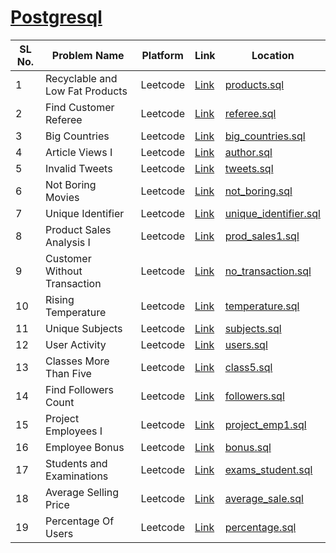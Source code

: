 <h1><a href="https://leetcode.com/studyplan/top-sql-50/">Postgresql</a></h1>



| SL No. | Problem Name  | Platform           | Link           | Location |
|--------------------------|--------------------------|----------------------------|-----------------------------|-----------------------------|
| 1 | Recyclable and Low Fat Products | Leetcode | <a href="https://leetcode.com/problems/recyclable-and-low-fat-products">Link</a> | [products.sql](products.sql) |
| 2 | Find Customer Referee | Leetcode | <a href="https://leetcode.com/problems/find-customer-referee">Link</a> | [referee.sql](referee.sql) |
| 3 | Big Countries | Leetcode | <a href="https://leetcode.com/problems/big-countries">Link</a> | [big_countries.sql](big_countries.sql) |
| 4 | Article Views I | Leetcode | <a href="https://leetcode.com/problems/article-views-i">Link</a> | [author.sql](author.sql) |
| 5 | Invalid Tweets | Leetcode | <a href="https://leetcode.com/problems/invalid-tweets">Link</a> | [tweets.sql](tweets.sql) |
| 6 | Not Boring Movies | Leetcode | <a href="https://leetcode.com/problems/not-boring-movies">Link</a> | [not_boring.sql](not_boring.sql) |
| 7 | Unique Identifier | Leetcode | <a href="https://leetcode.com/problems/replace-employee-id-with-the-unique-identifier">Link</a> | [unique_identifier.sql](unique_identifier.sql) |
| 8 | Product Sales Analysis I | Leetcode | <a href="https://leetcode.com/problems/product-sales-analysis-i">Link</a> | [prod_sales1.sql](prod_sales1.sql) |
| 9 | Customer Without Transaction | Leetcode | <a href="https://leetcode.com/problems/customer-who-visited-but-did-not-make-any-transactions">Link</a> | [no_transaction.sql](no_transaction.sql) |
| 10 | Rising Temperature | Leetcode | <a href="https://leetcode.com/problems/rising-temperature">Link</a> | [temperature.sql](temperature.sql) |
| 11 | Unique Subjects | Leetcode | <a href="https://leetcode.com/problems/number-of-unique-subjects-taught-by-each-teacher">Link</a> | [subjects.sql](subjects.sql) |
| 12 | User Activity | Leetcode | <a href="https://leetcode.com/problems/user-activity-for-the-past-30-days-i">Link</a> | [users.sql](users.sql) |
| 13 | Classes More Than Five | Leetcode | <a href="https://leetcode.com/problems/classes-more-than-5-students">Link</a> | [class5.sql](class5.sql) |
| 14 | Find Followers Count | Leetcode | <a href="https://leetcode.com/problems/find-followers-count">Link</a> | [followers.sql](followers.sql) |
| 15 | Project Employees I | Leetcode | <a href="https://leetcode.com/problems/project-employees-i">Link</a> | [project_emp1.sql](project_emp1.sql) |
| 16 | Employee Bonus | Leetcode | <a href="https://leetcode.com/problems/employee-bonus">Link</a> | [bonus.sql](bonus.sql) |
| 17 | Students and Examinations | Leetcode | <a href="https://leetcode.com/problems/students-and-examinations">Link</a> | [exams_student.sql](exams_student.sql) |
| 18 | Average Selling Price | Leetcode | <a href="https://leetcode.com/problems/average-selling-price">Link</a> | [average_sale.sql](average_sale.sql) |
| 19 |Percentage Of Users | Leetcode | <a href="https://leetcode.com/problems/percentage-of-users-attended-a-contest">Link</a> | [percentage.sql](percentage.sql) |